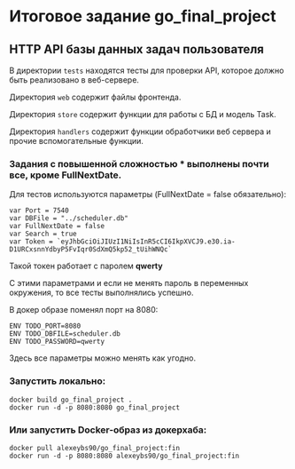 # Итоговое задание go_final_project

## HTTP API базы данных задач пользователя

В директории `tests` находятся тесты для проверки API, которое должно быть реализовано в веб-сервере.

Директория `web` содержит файлы фронтенда.

Директория `store` содержит функции для работы с БД и модель Task.

Директория `handlers` содержит функции обработчики веб сервера и прочие вспомогательные функции.

### Задания с повышенной сложностью * выполнены почти все, кроме FullNextDate.

Для тестов используются параметры (FullNextDate = false обязательно):
```
var Port = 7540
var DBFile = "../scheduler.db"
var FullNextDate = false
var Search = true
var Token = `eyJhbGciOiJIUzI1NiIsInR5cCI6IkpXVCJ9.e30.ia-D1URCxsnnYdbyP5FvIqr0SdXmQ5kp52_tUihWNQc`
```

Такой токен работает с паролем **qwerty**

С этими параметрами и если не менять пароль в переменных окружения, то все тесты выполнялись успешно.

В докер образе поменял порт на 8080:
```
ENV TODO_PORT=8080
ENV TODO_DBFILE=scheduler.db
ENV TODO_PASSWORD=qwerty
```
Здесь все параметры можно менять как угодно.

### Запустить локально:
```
docker build go_final_project .
docker run -d -p 8080:8080 go_final_project
```

### Или запустить Docker-образ из докерхаба:
```
docker pull alexeybs90/go_final_project:fin
docker run -d -p 8080:8080 alexeybs90/go_final_project:fin
```